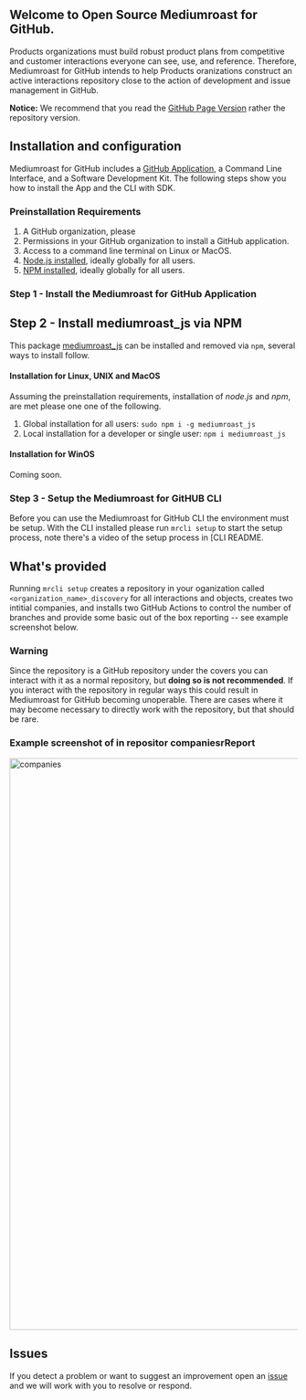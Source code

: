 ## Welcome to Open Source Mediumroast for GitHub.
Products organizations must build robust product plans from competitive and customer interactions everyone can see, use, and reference. Therefore, Mediumroast for GitHub intends to help Products oranizations construct an active interactions repository close to the action of development and issue management in GitHub.

**Notice:** We recommend that you read the [GitHub Page Version](https://mediumroast.github.io/mediumroast_js/) rather the repository version. 

## Installation and configuration
Mediumroast for GitHub includes a [GitHub Application](https://github.com/apps/mediumroast-for-github), a Command Line Interface, and a Software Development Kit.  The following steps show you how to install the App and the CLI with SDK.

### Preinstallation Requirements
1. A GitHub organization, please 
2. Permissions in your GitHub organization to install a GitHub application.
3. Access to a command line terminal on Linux or MacOS.
4. [Node.js installed](https://docs.npmjs.com/downloading-and-installing-node-js-and-npm#using-a-node-installer-to-install-nodejs-and-npm), ideally globally for all users.
5. [NPM installed](https://docs.npmjs.com/downloading-and-installing-node-js-and-npm#using-a-node-installer-to-install-nodejs-and-npm), ideally globally for all users.

### Step 1 - Install the Mediumroast for GitHub Application

## Step 2 - Install mediumroast_js via NPM
This package [mediumroast_js](https://www.npmjs.com/package/mediumroast_js) can be installed and removed via `npm`, several ways to install follow.

#### Installation for Linux, UNIX and MacOS
Assuming the preinstallation requirements, installation of *node.js* and *npm*, are met please one one of the following.
1. Global installation for all users: `sudo npm i -g mediumroast_js`
2. Local installation for a developer or single user: `npm i mediumroast_js`

#### Installation for WinOS
Coming soon.

### Step 3 - Setup the Mediumroast for GitHUB CLI
Before you can use the Mediumroast for GitHub CLI the environment must be setup.  With the CLI installed please run `mrcli setup` to start the setup process, note there's a video of the setup process in [CLI README.

## What's provided
Running `mrcli setup` creates a repository in your oganization called `<organization_name>_discovery` for all interactions and objects, creates two intitial companies, and installs two GitHub Actions to control the number of branches and provide some basic out of the box reporting -- see example screenshot below.

### Warning
Since the repository is a GitHub repository under the covers you can interact with it as a normal repository, but **doing so is not recommended**. If you interact with the repository in regular ways this could result in Mediumroast for GitHub becoming unoperable.  There are cases where it may become necessary to directly work with the repository, but that should be rare.

### Example screenshot of in repositor companiesrReport
<img width="1001" alt="companies" src="https://github.com/mediumroast/mediumroast_js/assets/10818650/23fbd53f-dbfe-4106-a18d-5d13e0b5ce2b">

## Issues
If you detect a problem or want to suggest an improvement open an [issue](https://github.com/mediumroast/mediumroast_js/issues) and we will work with you to resolve or respond.





